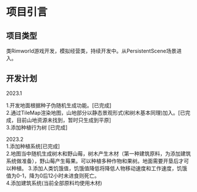 # 项目引言

## **项目类型**

类Rimworld游戏开发，模拟经营类，持续开发中。从PersistentScene场景进入。

## 开发计划

2023.1

1.开发地面根据种子伪随机生成功能。[已完成]  
2.通过TileMap渲染地图，山地部分以静态景观形式(和树木基本同理)加入。\[已完成，目前山地资源未找到，暂时只生成到平原]  
3.添加种植行为树  [已完成]  

2023.2  
1.添加种植系统[已完成]  
2.地图当中随机生成树木和野山莓，树木产生木材（第一种建筑原料，为添加建筑系统做准备），野山莓产生莓果。可以种植多种作物和果树。地面需要开垦后才可以种植。 
3.添加人类饥饿值，饥饿值降低将降低人物移动速度和工作速度，饥饿值为0-1，降为0后12小时未进食则死亡。  
4.添加建筑系统(当前全部原料均使用木材)
